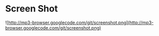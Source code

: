 # Screen Shot #

![http://mp3-browser.googlecode.com/git/screenshot.png](http://mp3-browser.googlecode.com/git/screenshot.png)